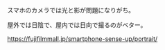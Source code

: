 スマホのカメラでは光と影が問題になりがち。

屋外では日陰で、屋内では日向で撮るのがベター。

https://fujifilmmall.jp/smartphone-sense-up/portrait/
